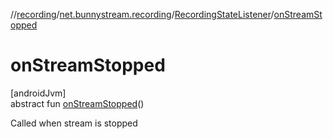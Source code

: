 //[recording](../../../index.md)/[net.bunnystream.recording](../index.md)/[RecordingStateListener](index.md)/[onStreamStopped](on-stream-stopped.md)

# onStreamStopped

[androidJvm]\
abstract fun [onStreamStopped](on-stream-stopped.md)()

Called when stream is stopped
